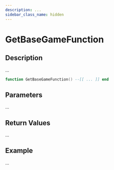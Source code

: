 ```yaml
---
description: ...
sidebar_class_name: hidden
---
```


# GetBaseGameFunction

## Description

...

```lua
function GetBaseGameFunction() --[[ ... ]] end
```

## Parameters

...

## Return Values

...

## Example

...

